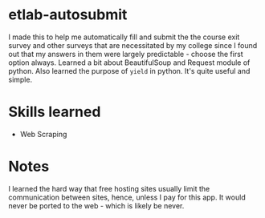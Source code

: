 # etlab-autosubmit

I made this to help me automatically fill and submit the the course exit survey and other surveys that are 
necessitated by my college since I found out that my answers in them were largely predictable - choose the first option
always. Learned a bit about BeautifulSoup and Request module of python. Also learned the purpose of `yield` in python. It's quite useful and simple.

# Skills learned

- Web Scraping

# Notes

I learned the hard way that free hosting sites usually limit the communication between sites, hence, unless I pay for this app. It would never be ported to the 
web - which is likely be never.
